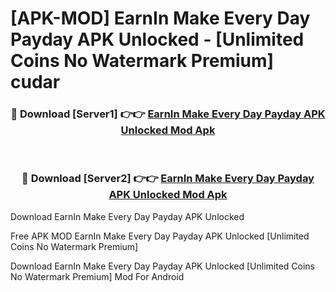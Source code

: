 # [APK-MOD] EarnIn  Make Every Day Payday APK Unlocked - [Unlimited Coins No Watermark Premium] cudar



<div align="center">
<h3>🔴 Download [Server1] 👉👉 <a href="https://momento.my/?title=EarnIn__Make_Every_Day_Payday_APK_Unlocked">EarnIn  Make Every Day Payday APK Unlocked Mod Apk</a></h3><br>

<h3>🔴 Download [Server2] 👉👉 <a href="https://momento.my/?title=EarnIn__Make_Every_Day_Payday_APK_Unlocked">EarnIn  Make Every Day Payday APK Unlocked Mod Apk</a></h3>
</div>



Download EarnIn  Make Every Day Payday APK Unlocked 

Free APK MOD EarnIn  Make Every Day Payday APK Unlocked [Unlimited Coins No Watermark Premium]

Download EarnIn  Make Every Day Payday APK Unlocked [Unlimited Coins No Watermark Premium] Mod For Android
